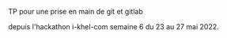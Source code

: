 TP pour une prise en main de git et gitlab

depuis l'hackathon i-khel-com semaine 6 du 23 au 27 mai 2022. 